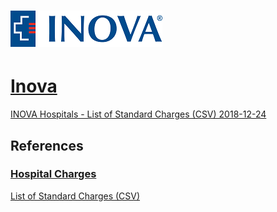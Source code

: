 # ![Inova](https://raw.githubusercontent.com/jalbertbowden/virginia-hospital-costs-open-data/master/img/inova-logo.png)  
# [Inova](https://www.inova.org/)  

[INOVA Hospitals - List of Standard Charges (CSV) 2018-12-24](https://github.com/jalbertbowden/virginia-hospital-costs-open-data/blob/master/data/inova/cdm-pricing-transparency-2018-12-24.csv)  

## References

### [Hospital Charges](https://www.inova.org/patient-and-visitor-information/hospital-charges)  
[List of Standard Charges (CSV)](https://www.inova.org/upload/docs/Patients%20and%20Visitors/pricing/CDM-pricing-transparency-122418.csv)  
